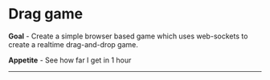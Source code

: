 # Drag game

**Goal** - Create a simple browser based game which uses web-sockets to create a realtime drag-and-drop game.

**Appetite** - See how far I get in 1 hour

<hr />
